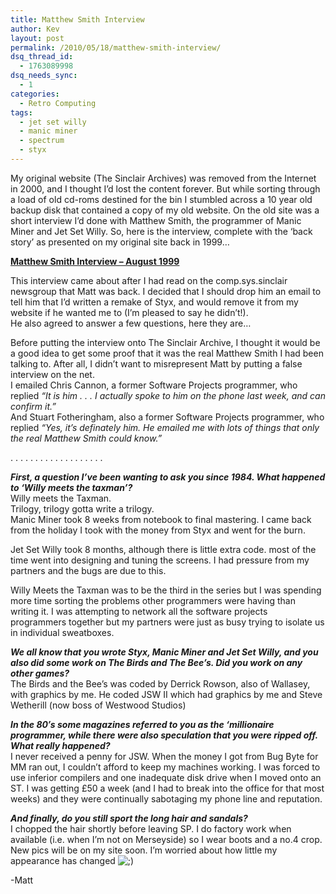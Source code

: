 ```yaml
---
title: Matthew Smith Interview
author: Kev
layout: post
permalink: /2010/05/18/matthew-smith-interview/
dsq_thread_id:
  - 1763089998
dsq_needs_sync:
  - 1
categories:
  - Retro Computing
tags:
  - jet set willy
  - manic miner
  - spectrum
  - styx
---
```

<div>
  <p>
    My original website (The Sinclair Archives) was removed from the Internet in 2000, and I thought I&#8217;d lost the content forever. But while sorting through a load of old cd-roms destined for the bin I stumbled across a 10 year old backup disk that contained a copy of my old website.<!--more--> On the old site was a short interview I&#8217;d done with Matthew Smith, the programmer of Manic Miner and Jet Set Willy. So, here is the interview, complete with the &#8216;back story&#8217; as presented on my original site back in 1999&#8230;
  </p>
  
  <p>
    <span style="text-decoration: underline;"><strong>Matthew Smith Interview &#8211; August 1999</strong></span>
  </p>
  
  <p>
    This interview came about after I had read on the comp.sys.sinclair newsgroup that Matt was back. I decided that I should drop him an email to tell him that I&#8217;d written a remake of Styx, and would remove it from my website if he wanted me to (I&#8217;m pleased to say he didn&#8217;t!).<br /> He also agreed to answer a few questions, here they are&#8230;
  </p>
  
  <p>
    Before putting the interview onto The Sinclair Archive, I thought it would be a good idea to get some proof that it was the real Matthew Smith I had been talking to. After all, I didn&#8217;t want to misrepresent Matt by putting a false interview on the net.<br /> I emailed Chris Cannon, a former Software Projects programmer, who replied <em>&#8220;It is him . . . I actually spoke to him on the phone last week, and can confirm it.&#8221;</em><br /> And Stuart Fotheringham, also a former Software Projects programmer, who replied <em>&#8220;Yes, it&#8217;s definately him. He emailed me with lots of things that only the real Matthew Smith could know.&#8221;</em>
  </p>
  
  <p>
    . . . . . . . . . . . . . . . . . . .
  </p>
  
  <p>
    <em><strong>First, a question I&#8217;ve been wanting to ask you since 1984. What happened to &#8216;Willy meets the taxman&#8217;?</strong></em><br /> Willy meets the Taxman.<br /> Trilogy, trilogy gotta write a trilogy.<br /> Manic Miner took 8 weeks from notebook to final mastering. I came back from the holiday I took with the money from Styx and went for the burn.
  </p>
  
  <p>
    Jet Set Willy took 8 months, although there is little extra code. most of the time went into designing and tuning the screens. I had pressure from my partners and the bugs are due to this.
  </p>
  
  <p>
    Willy Meets the Taxman was to be the third in the series but I was spending more time sorting the problems other programmers were having than writing it. I was attempting to network all the software projects programmers together but my partners were just as busy trying to isolate us in individual sweatboxes.
  </p>
  
  <p>
    <em><strong>We all know that you wrote Styx, Manic Miner and Jet Set Willy, and you also did some work on The Birds and The Bee&#8217;s. Did you work on any other games?</strong></em><br /> The Birds and the Bee&#8217;s was coded by Derrick Rowson, also of Wallasey, with graphics by me. He coded JSW II which had graphics by me and Steve Wetherill (now boss of Westwood Studios)
  </p>
  
  <p>
    <em><strong>In the 80&#8242;s some magazines referred to you as the &#8216;millionaire programmer, while there were also speculation that you were ripped off. What really happened?</strong></em><br /> I never received a penny for JSW. When the money I got from Bug Byte for MM ran out, I couldn&#8217;t afford to keep my machines working. I was forced to use inferior compilers and one inadequate disk drive when I moved onto an ST. I was getting £50 a week (and I had to break into the office for that most weeks) and they were continually sabotaging my phone line and reputation.
  </p>
  
  <p>
    <em><strong>And finally, do you still sport the long hair and sandals?</strong></em><br /> I chopped the hair shortly before leaving SP. I do factory work when available (i.e. when I&#8217;m not on Merseyside) so I wear boots and a no.4 crop. New pics will be on my site soon. I&#8217;m worried about how little my appearance has changed <img src="http://www.kevssite.com/wp-includes/images/smilies/icon_wink.gif" alt=";)" class="wp-smiley" />
  </p>
  
  <p>
    -Matt
  </p>
</div>